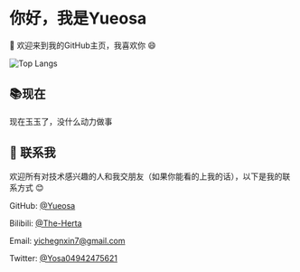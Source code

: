 # 你好，我是Yueosa

👋 欢迎来到我的GitHub主页，我喜欢你 😄

![Top Langs](https://github-readme-stats.vercel.app/api?username=Yueosa&show_icons=true&title_color=000&icon_color=0099ff&text_color=000&bg_color=ffffff&hide_border=true)

## 📚现在

现在玉玉了，没什么动力做事

## 💬 联系我

欢迎所有对技术感兴趣的人和我交朋友（如果你能看的上我的话），以下是我的联系方式 😊 

GitHub: [@Yueosa](https://github.com/Yueosa)

Bilibili: [@The-Herta](https://space.bilibili.com/433677987) 

Email: yichegnxin7@gmail.com 

Twitter: [@Yosa04942475621](https://x.com/Yosa04942475621)
